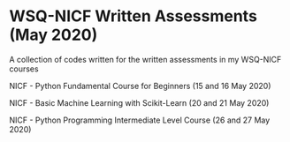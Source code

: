 # WSQ-NICF Written Assessments (May 2020)
A collection of codes written for the written assessments in my WSQ-NICF courses

NICF - Python Fundamental Course for Beginners (15 and 16 May 2020)

NICF - Basic Machine Learning with Scikit-Learn (20 and 21 May 2020)

NICF - Python Programming Intermediate Level Course (26 and 27 May 2020) 

